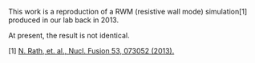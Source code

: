 This work is a reproduction of a RWM (resistive wall mode) simulation[1] produced in our lab back in 2013.

At present, the result is not identical.

[1] [N. Rath, et. al., Nucl. Fusion 53, 073052 (2013).](http://stacks.iop.org/0029-5515/53/i=7/a=073052)
